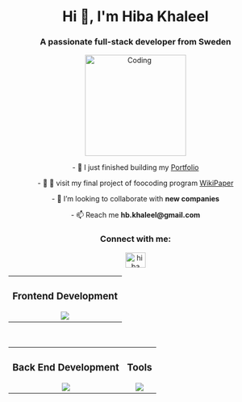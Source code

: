 <h1 align="center">Hi 👋, I'm Hiba Khaleel</h1>
<h3 align="center">A passionate full-stack developer from Sweden</h3>

<div align="center">
  <img alt="Coding" width="200" src="https://cdn.dribbble.com/users/536689/screenshots/4564404/robot.gif" border-radius="15px">
</div>

<p align="center">
  - 🔭 I just finished building my <a href="https://github.com/Hiba-Khaleel/Portfolio-NexT-JS-Tailwind">Portfolio</a>
</p>
<p align="center">
  - 🌱 🔭 visit my final project of foocoding program <a href="https://wikipaperapp1.onrender.com/">WikiPaper</a>
</p>
<p align="center">
  - 👯 I’m looking to collaborate with <strong>new companies</strong>
</p>
<p align="center">
  - 📫 Reach me <strong>hb.khaleel@gmail.com</strong>
</p>

<h3 align="center">Connect with me:</h3>
<p align="center">
  <a href="https://www.linkedin.com/in/hiba-khaleel-b462051b7/" target="blank">
    <img src="https://raw.githubusercontent.com/rahuldkjain/github-profile-readme-generator/master/src/images/icons/Social/linked-in-alt.svg" alt="hiba khaleel" height="30" width="40" />
  </a>
</p>

<div align="center">
  <table>
    <tr>
      <td align="center">
        <h3>Frontend Development</h3>
        <a href="https://skillicons.dev">
          <img src="https://skillicons.dev/icons?i=html,css,js,jquery,ts,react,nextjs,vite,tailwind" />
        </a>
      </td>
    </tr>
  </table>
</div>
<br>
<div align="center">
  <table>
    <tr>
      <td align="center">
        <h3>Back End Development</h3>
        <a href="https://skillicons.dev">
          <img src="https://skillicons.dev/icons?i=nodejs,express,python,cs,postgres,sqlite,firebase,postman" />
        </a>
      </td>
      <td align="center">
        <h3>Tools</h3>
        <a href="https://skillicons.dev">
        <img src="https://skillicons.dev/icons?i=dotnet,rider,npm,vscode" />
        </a>
      </td>
    </tr>
  </table>
</div>

